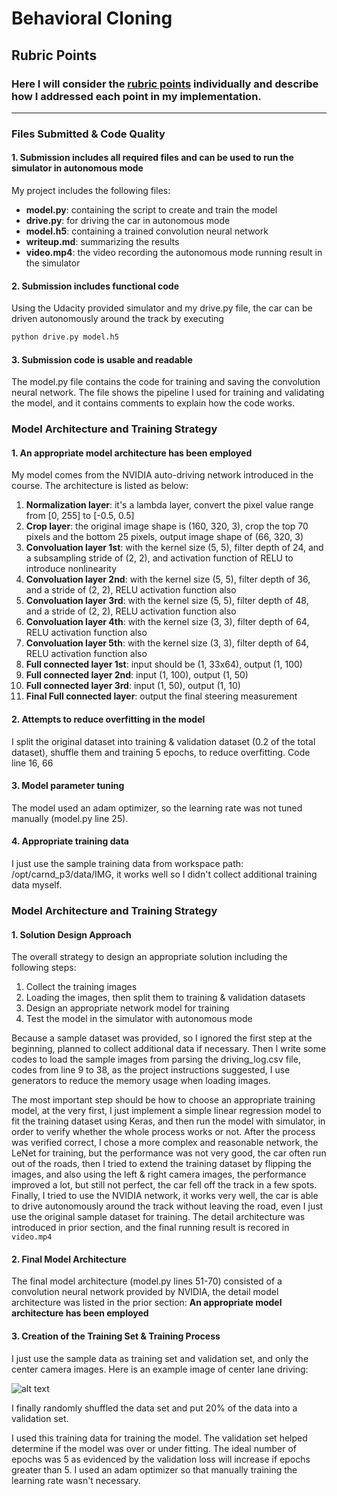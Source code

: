 # **Behavioral Cloning** 


[//]: # (Image References)

[image1]: ./center_1.jpg "Sample Image"

## Rubric Points
### Here I will consider the [rubric points](https://review.udacity.com/#!/rubrics/432/view) individually and describe how I addressed each point in my implementation.  

---
### Files Submitted & Code Quality

#### 1. Submission includes all required files and can be used to run the simulator in autonomous mode

My project includes the following files:
* __model.py__: containing the script to create and train the model
* __drive.py__: for driving the car in autonomous mode
* __model.h5__: containing a trained convolution neural network 
* __writeup.md__: summarizing the results
* __video.mp4__: the video recording the autonomous mode running result in the simulator 

#### 2. Submission includes functional code
Using the Udacity provided simulator and my drive.py file, the car can be driven autonomously around the track by executing 
```sh
python drive.py model.h5
```

#### 3. Submission code is usable and readable

The model.py file contains the code for training and saving the convolution neural network. The file shows the pipeline I used for training and validating the model, and it contains comments to explain how the code works.

### Model Architecture and Training Strategy

#### 1. An appropriate model architecture has been employed

My model comes from the NVIDIA auto-driving network introduced in the course. The architecture is listed as below:
1. **Normalization layer**: it's a lambda layer, convert the pixel value range from [0, 255] to [-0.5, 0.5]
2. **Crop layer**: the original image shape is (160, 320, 3), crop the top 70 pixels and the bottom 25 pixels, output image shape of (66, 320, 3)
3. **Convoluation layer 1st**: with the kernel size (5, 5), filter depth of 24, and a subsampling stride of (2, 2), and activation function of RELU to introduce nonlinearity
4. **Convoluation layer 2nd**: with the kernel size (5, 5), filter depth of 36, and a stride of (2, 2), RELU activation function also
5. **Convoluation layer 3rd**: with the kernel size (5, 5), filter depth of 48, and a stride of (2, 2), RELU activation function also
6. **Convoluation layer 4th**: with the kernel size (3, 3), filter depth of 64, RELU activation function also
7. **Convoluation layer 5th**: with the kernel size (3, 3), filter depth of 64, RELU activation function also
8. **Full connected layer 1st**: input should be (1, 33x64), output (1, 100)
9. **Full connected layer 2nd**: input (1, 100), output (1, 50)
10. **Full connected layer 3rd**: input (1, 50), output (1, 10)
11. **Final Full connected layer**: output the final steering measurement


#### 2. Attempts to reduce overfitting in the model
I split the original dataset into training & validation dataset (0.2 of the total dataset), shuffle them and training 5 epochs, to reduce overfitting. Code line 16, 66

#### 3. Model parameter tuning

The model used an adam optimizer, so the learning rate was not tuned manually (model.py line 25).

#### 4. Appropriate training data

I just use the sample training data from workspace path: /opt/carnd_p3/data/IMG, it works well so I didn't collect additional training data myself.

### Model Architecture and Training Strategy

#### 1. Solution Design Approach

The overall strategy to design an appropriate solution including the following steps:
1. Collect the training images
2. Loading the images, then split them to training & validation datasets
3. Design an appropriate network model for training
4. Test the model in the simulator with autonomous mode

Because a sample dataset was provided, so I ignored the first step at the beginning, planned to collect additional data if necessary. Then I write some codes to load the sample images from parsing the driving_log.csv file, codes from line 9 to 38, as the project instructions suggested, I use generators to reduce the memory usage when loading images. 

The most important step should be how to choose an appropriate training model, at the very first, I just implement a simple linear regression model to fit the training dataset using Keras, and then run the model with simulator, in order to verify whether the whole process works or not. After the process was verified correct, I chose a more complex and reasonable network, the LeNet for training, but the performance was not very good, the car often run out of the roads, then I tried to extend the training dataset by flipping the images, and also using the left & right camera images, the performance improved a lot, but still not perfect, the car fell off the track in a few spots. Finally, I tried to use the NVIDIA network, it works very well, the car is able to drive autonomously around the track without leaving the road, even I just use the original sample dataset for training. The detail architecture was introduced in prior section, and the final running result is recored in ```video.mp4```

#### 2. Final Model Architecture

The final model architecture (model.py lines 51-70) consisted of a convolution neural network provided by NVIDIA, the detail model architecture was listed in the prior section: __An appropriate model architecture has been employed__

#### 3. Creation of the Training Set & Training Process

I just use the sample data as training set and validation set, and only the center camera images. Here is an example image of center lane driving:

![alt text][image1]

I finally randomly shuffled the data set and put 20% of the data into a validation set. 

I used this training data for training the model. The validation set helped determine if the model was over or under fitting. The ideal number of epochs was 5 as evidenced by the validation loss will increase if epochs greater than 5. I used an adam optimizer so that manually training the learning rate wasn't necessary.
